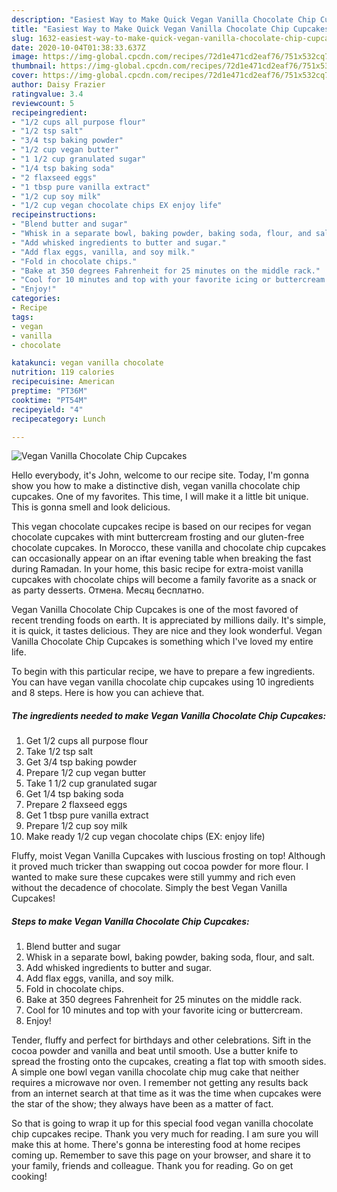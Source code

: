 ```yaml
---
description: "Easiest Way to Make Quick Vegan Vanilla Chocolate Chip Cupcakes"
title: "Easiest Way to Make Quick Vegan Vanilla Chocolate Chip Cupcakes"
slug: 1632-easiest-way-to-make-quick-vegan-vanilla-chocolate-chip-cupcakes
date: 2020-10-04T01:38:33.637Z
image: https://img-global.cpcdn.com/recipes/72d1e471cd2eaf76/751x532cq70/vegan-vanilla-chocolate-chip-cupcakes-recipe-main-photo.jpg
thumbnail: https://img-global.cpcdn.com/recipes/72d1e471cd2eaf76/751x532cq70/vegan-vanilla-chocolate-chip-cupcakes-recipe-main-photo.jpg
cover: https://img-global.cpcdn.com/recipes/72d1e471cd2eaf76/751x532cq70/vegan-vanilla-chocolate-chip-cupcakes-recipe-main-photo.jpg
author: Daisy Frazier
ratingvalue: 3.4
reviewcount: 5
recipeingredient:
- "1/2 cups all purpose flour"
- "1/2 tsp salt"
- "3/4 tsp baking powder"
- "1/2 cup vegan butter"
- "1 1/2 cup granulated sugar"
- "1/4 tsp baking soda"
- "2 flaxseed eggs"
- "1 tbsp pure vanilla extract"
- "1/2 cup soy milk"
- "1/2 cup vegan chocolate chips EX enjoy life"
recipeinstructions:
- "Blend butter and sugar"
- "Whisk in a separate bowl, baking powder, baking soda, flour, and salt."
- "Add whisked ingredients to butter and sugar."
- "Add flax eggs, vanilla, and soy milk."
- "Fold in chocolate chips."
- "Bake at 350 degrees Fahrenheit for 25 minutes on the middle rack."
- "Cool for 10 minutes and top with your favorite icing or buttercream."
- "Enjoy!"
categories:
- Recipe
tags:
- vegan
- vanilla
- chocolate

katakunci: vegan vanilla chocolate 
nutrition: 119 calories
recipecuisine: American
preptime: "PT36M"
cooktime: "PT54M"
recipeyield: "4"
recipecategory: Lunch

---
```



![Vegan Vanilla Chocolate Chip Cupcakes](https://img-global.cpcdn.com/recipes/72d1e471cd2eaf76/751x532cq70/vegan-vanilla-chocolate-chip-cupcakes-recipe-main-photo.jpg)

Hello everybody, it's John, welcome to our recipe site. Today, I'm gonna show you how to make a distinctive dish, vegan vanilla chocolate chip cupcakes. One of my favorites. This time, I will make it a little bit unique. This is gonna smell and look delicious.

This vegan chocolate cupcakes recipe is based on our recipes for vegan chocolate cupcakes with mint buttercream frosting and our gluten-free chocolate cupcakes. In Morocco, these vanilla and chocolate chip cupcakes can occasionally appear on an iftar evening table when breaking the fast during Ramadan. In your home, this basic recipe for extra-moist vanilla cupcakes with chocolate chips will become a family favorite as a snack or as party desserts. Отмена. Месяц бесплатно.

Vegan Vanilla Chocolate Chip Cupcakes is one of the most favored of recent trending foods on earth. It is appreciated by millions daily. It's simple, it is quick, it tastes delicious. They are nice and they look wonderful. Vegan Vanilla Chocolate Chip Cupcakes is something which I've loved my entire life.


To begin with this particular recipe, we have to prepare a few ingredients. You can have vegan vanilla chocolate chip cupcakes using 10 ingredients and 8 steps. Here is how you can achieve that.

<!--inarticleads1-->

##### The ingredients needed to make Vegan Vanilla Chocolate Chip Cupcakes:

1. Get 1/2 cups all purpose flour
1. Take 1/2 tsp salt
1. Get 3/4 tsp baking powder
1. Prepare 1/2 cup vegan butter
1. Take 1 1/2 cup granulated sugar
1. Get 1/4 tsp baking soda
1. Prepare 2 flaxseed eggs
1. Get 1 tbsp pure vanilla extract
1. Prepare 1/2 cup soy milk
1. Make ready 1/2 cup vegan chocolate chips (EX: enjoy life)


Fluffy, moist Vegan Vanilla Cupcakes with luscious frosting on top! Although it proved much tricker than swapping out cocoa powder for more flour. I wanted to make sure these cupcakes were still yummy and rich even without the decadence of chocolate. Simply the best Vegan Vanilla Cupcakes! 

<!--inarticleads2-->

##### Steps to make Vegan Vanilla Chocolate Chip Cupcakes:

1. Blend butter and sugar
1. Whisk in a separate bowl, baking powder, baking soda, flour, and salt.
1. Add whisked ingredients to butter and sugar.
1. Add flax eggs, vanilla, and soy milk.
1. Fold in chocolate chips.
1. Bake at 350 degrees Fahrenheit for 25 minutes on the middle rack.
1. Cool for 10 minutes and top with your favorite icing or buttercream.
1. Enjoy!


Tender, fluffy and perfect for birthdays and other celebrations. Sift in the cocoa powder and vanilla and beat until smooth. Use a butter knife to spread the frosting onto the cupcakes, creating a flat top with smooth sides. A simple one bowl vegan vanilla chocolate chip mug cake that neither requires a microwave nor oven. I remember not getting any results back from an internet search at that time as it was the time when cupcakes were the star of the show; they always have been as a matter of fact. 

So that is going to wrap it up for this special food vegan vanilla chocolate chip cupcakes recipe. Thank you very much for reading. I am sure you will make this at home. There's gonna be interesting food at home recipes coming up. Remember to save this page on your browser, and share it to your family, friends and colleague. Thank you for reading. Go on get cooking!
